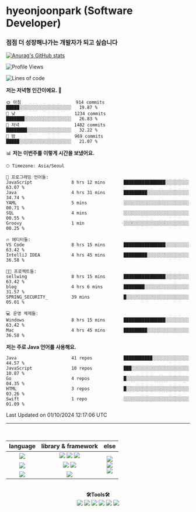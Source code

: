 # hyeonjoonpark (Software Developer)
### 점점 더 성장해나가는 개발자가 되고 싶습니다

[![Anurag's GitHub stats](https://github-readme-stats.vercel.app/api?username=hyeonjoonpark)](https://github.com/hyeonjoonpark/github-readme-stats)


<!--START_SECTION:waka-->
![Profile Views](http://img.shields.io/badge/Profile%20Views-49-blue)

![Lines of code](https://img.shields.io/badge/%EC%A0%80%EB%8A%94%20%EC%97%AC%ED%83%9C%EA%B9%8C%EC%A7%80%20-2.5%20million%20%EC%A4%84%EC%9D%98%20%EC%BD%94%EB%93%9C%EB%A5%BC%20%EC%9E%91%EC%84%B1%ED%96%88%EC%96%B4%EC%9A%94.-blue)

**저는 저녁형 인간이에요. 🦉** 

```text
🌞 아침                     914 commits         █████░░░░░░░░░░░░░░░░░░░░   19.87 % 
🌆 낮　                     1234 commits        ███████░░░░░░░░░░░░░░░░░░   26.83 % 
🌃 저녁                     1482 commits        ████████░░░░░░░░░░░░░░░░░   32.22 % 
🌙 밤　                     969 commits         █████░░░░░░░░░░░░░░░░░░░░   21.07 % 
```


📊 **저는 이번주를 이렇게 시간을 보냈어요.** 

```text
🕑︎ Timezone: Asia/Seoul

💬 프로그래밍 언어들: 
JavaScript               8 hrs 12 mins       ████████████████░░░░░░░░░   63.07 % 
Java                     4 hrs 31 mins       █████████░░░░░░░░░░░░░░░░   34.74 % 
YAML                     5 mins              ░░░░░░░░░░░░░░░░░░░░░░░░░   00.71 % 
SQL                      4 mins              ░░░░░░░░░░░░░░░░░░░░░░░░░   00.55 % 
Groovy                   1 min               ░░░░░░░░░░░░░░░░░░░░░░░░░   00.25 % 

🔥 에디터들: 
VS Code                  8 hrs 15 mins       ████████████████░░░░░░░░░   63.42 % 
IntelliJ IDEA            4 hrs 45 mins       █████████░░░░░░░░░░░░░░░░   36.58 % 

🐱‍💻 프로젝트들: 
sellwing                 8 hrs 15 mins       ████████████████░░░░░░░░░   63.42 % 
blog                     4 hrs 6 mins        ████████░░░░░░░░░░░░░░░░░   31.57 % 
SPRING_SECURITY_         39 mins             █░░░░░░░░░░░░░░░░░░░░░░░░   05.01 % 

💻 운영 체제들: 
Windows                  8 hrs 15 mins       ████████████████░░░░░░░░░   63.42 % 
Mac                      4 hrs 45 mins       █████████░░░░░░░░░░░░░░░░   36.58 % 
```

**저는 주로 Java 언어를 사용해요.** 

```text
Java                     41 repos            ███████████░░░░░░░░░░░░░░   44.57 % 
JavaScript               10 repos            ███░░░░░░░░░░░░░░░░░░░░░░   10.87 % 
Go                       4 repos             █░░░░░░░░░░░░░░░░░░░░░░░░   04.35 % 
HTML                     3 repos             █░░░░░░░░░░░░░░░░░░░░░░░░   03.26 % 
Swift                    1 repo              ░░░░░░░░░░░░░░░░░░░░░░░░░   01.09 % 
```




 Last Updated on 01/10/2024 12:17:06 UTC
<!--END_SECTION:waka-->
---
<br>

<div align="left">
<div align="center"> 
<table style="text-align: center;">
  <thead>
    <tr>
      <th>language</th>
      <th>library & framework</th>
      <th>else</th>
    </tr>
  </thead>
  <tbody>
    <tr>
      <td><img src="https://img.shields.io/badge/Javascript-e4e94f?style=for-the-badge&logo=javascript&logoColor=white"/></td>
      <td>
        <img src="https://img.shields.io/badge/Node.js-02a100?style=for-the-badge&logo=node.js&logoColor=white"/>
        <img src="https://img.shields.io/badge/express-000000?style=for-the-badge&logo=express&logoColor=white"/>
        <img src="https://img.shields.io/badge/React-61DAFB?style=for-the-badge&logo=React&logoColor=black"/>
      </td>
      <td rowspan="4">
        <img src="https://img.shields.io/badge/MySQL-ac4534?style=for-the-badge&logo=mysql&logoColor=black"/><br>
        <img src="https://img.shields.io/badge/ORACLE-F80000?style=for-the-badge&logo=oracle&logoColor=white"/><br>
        <img src="https://img.shields.io/badge/Docker-2496ED?style=for-the-badge&logo=Docker&logoColor=white"/><br>
      </td>
    </tr>
    <tr>
      <td><img src="https://img.shields.io/badge/Java-007396?style=for-the-badge&logo=java&logoColor=white"/></td>
      <td>
        <img src="https://img.shields.io/badge/spring-6DB33F?style=for-the-badge&logo=spring&logoColor=white"/>
        <img src="https://img.shields.io/badge/JPA-90ee90?style=for-the-badge&logo=JPA&logoColor=black"/>
      </td>
    </tr>
    <tr>
      <td><img src="https://img.shields.io/badge/Dart-343939?style=for-the-badge&logo=dart&logoColor=black"/></td>
      <td><img src="https://img.shields.io/badge/Flutter-02569B?style=for-the-badge&logo=flutter&logoColor=white"/></td>
    </tr>
  </tbody>
</table>

<br>

  <div align="center">
<b>🛠Tools🛠</b>
  </div>
  <div align="center">
<img src="https://img.shields.io/badge/Visual Studio code-24acf2?style=for-the-badge&logo=visualstudiocode&logoColor=white"/>
<img src="https://img.shields.io/badge/IntelliJ-darkblue?style=for-the-badge&logo=intelliJ&logoColor=white"/>
<img src="https://img.shields.io/badge/Android Studio-24acf2?style=for-the-badge&logo=androidstudio&logoColor=white"/>
<img src="https://img.shields.io/badge/Xcode-147EFB?style=for-the-badge&logo=Xcode&logoColor=white"/>
<img src="https://img.shields.io/badge/Git-orange?style=for-the-badge&logo=Git&logoColor=white"/>
<img src="https://img.shields.io/badge/Github-black?style=for-the-badge&logo=Github&logoColor=white"/>
  </div>
  <br>

</div>


